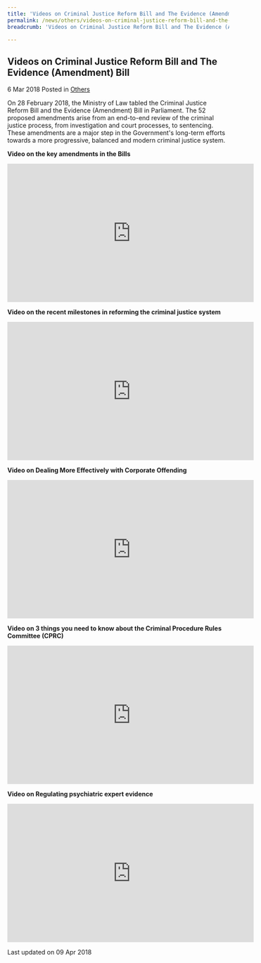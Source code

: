 ```yaml
---
title: 'Videos on Criminal Justice Reform Bill and The Evidence (Amendment) Bill'
permalink: /news/others/videos-on-criminal-justice-reform-bill-and-the-evidence-amendment-bill/
breadcrumb: 'Videos on Criminal Justice Reform Bill and The Evidence (Amendment) Bill'

---
```



Videos on Criminal Justice Reform Bill and The Evidence (Amendment) Bill
---

6 Mar 2018 Posted in [Others](/news/others) 

On 28 February 2018, the Ministry of Law tabled the Criminal Justice Reform Bill and the Evidence (Amendment) Bill in Parliament. The 52 proposed amendments arise from an end-to-end review of the criminal justice process, from investigation and court processes, to sentencing. These amendments are a major step in the Government's long-term efforts towards a more progressive, balanced and modern criminal justice system.

**Video on the key amendments in the Bills**

<div class="bp-youtube">
<iframe title="video: key reforms to the criminal procedure code" width="560" height="315" src="https://www.youtube.com/embed/W8YK43ppiT4?rel=0" frameborder="0" allow="accelerometer; autoplay; encrypted-media; gyroscope; picture-in-picture" allowfullscreen></iframe>    
</div>

**Video on the recent milestones in reforming the criminal justice system**

<div class="bp-youtube">
<iframe title="video: a progressive,balanced and modern criminal justice system" width="560" height="315" src="https://www.youtube.com/embed/QH-T6KHsgBo?rel=0" frameborder="0" allow="accelerometer; autoplay; encrypted-media; gyroscope; picture-in-picture" allowfullscreen></iframe>
</div>

**Video on Dealing More Effectively with Corporate Offending**

<div class="bp-youtube">
<iframe title="video: dealing more effectively with corporate offending" width="560" height="315" src="https://www.youtube.com/embed/FR2sNV_63n0?rel=0" frameborder="0" allow="accelerometer; autoplay; encrypted-media; gyroscope; picture-in-picture" allowfullscreen></iframe>
</div>

**Video on 3 things you need to know about the Criminal Procedure Rules Committee (CPRC)**

<div class="bp-youtube">
<iframe title="video: 3 things you need to know about criminal procedure rules committee" width="560" height="315" src="https://www.youtube.com/embed/9w8AI4PH1Mo?rel=0" frameborder="0" allow="accelerometer; autoplay; encrypted-media; gyroscope; picture-in-picture" allowfullscreen></iframe>
</div>

**Video on Regulating psychiatric expert evidence**

<div class="bp-youtube">
<iframe title="video: regulating psychiatric expert evidence " width="560" height="315" src="https://www.youtube.com/embed/G0x1kDCu3_o?rel=0" frameborder="0" allow="accelerometer; autoplay; encrypted-media; gyroscope; picture-in-picture" allowfullscreen></iframe>    
</div>

<p class="right-side-updated">Last updated on 09 Apr 2018 </p>
